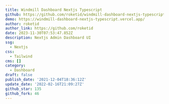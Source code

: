 ```yaml
---
title: Windmill Dashboard Nextjs Typescript
github: https://github.com/roketid/windmill-dashboard-nextjs-typescript
demo: https://windmill-dashboard-nextjs-typescript.vercel.app/
author: roketid
author_link: https://github.com/roketid
date: 2023-11-30T07:53:47.852Z
description: Nextjs Admin Dashboard UI
ssg:
  - Nextjs
css:
  - Tailwind
cms: []
category:
  - Dashboard
draft: false
publish_date: '2021-12-04T18:36:12Z'
update_date: '2022-02-16T21:09:27Z'
github_star: 135
github_fork: 46
---
```

